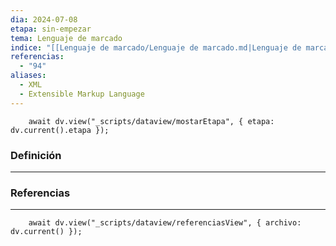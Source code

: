 ```yaml
---
dia: 2024-07-08
etapa: sin-empezar
tema: Lenguaje de marcado
indice: "[[Lenguaje de marcado/Lenguaje de marcado.md|Lenguaje de marcado]]"
referencias:
  - "94"
aliases:
  - XML
  - Extensible Markup Language
---
```

```dataviewjs
	await dv.view("_scripts/dataview/mostarEtapa", { etapa: dv.current().etapa });
```
### Definición
---




### Referencias
---
```dataviewjs
	await dv.view("_scripts/dataview/referenciasView", { archivo: dv.current() });
```